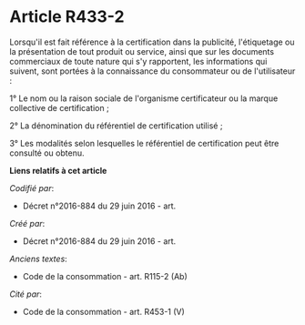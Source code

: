# Article R433-2

Lorsqu'il est fait référence à la certification dans la publicité, l'étiquetage ou la présentation de tout produit ou
service, ainsi que sur les documents commerciaux de toute nature qui s'y rapportent, les informations qui suivent, sont
portées à la connaissance du consommateur ou de l'utilisateur :

1° Le nom ou la raison sociale de l'organisme certificateur ou la marque collective de certification ;

2° La dénomination du référentiel de certification utilisé ;

3° Les modalités selon lesquelles le référentiel de certification peut être consulté ou obtenu.

**Liens relatifs à cet article**

_Codifié par_:

  - Décret n°2016-884 du 29 juin 2016 - art.

_Créé par_:

  - Décret n°2016-884 du 29 juin 2016 - art.

_Anciens textes_:

  - Code de la consommation - art. R115-2 (Ab)

_Cité par_:

  - Code de la consommation - art. R453-1 (V)
